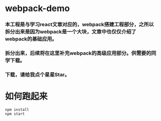 # webpack-demo
### 本工程是与学习react文章对应的，webpack搭建工程部分，之所以拆分出来是因为webpack是一个大块，文章中也仅仅介绍了webpack的基础应用。
### 拆分出来，后续将在这里补充webpack的高级应用部分。供需要的同学下载。
### 下载，请给我点个星星Star。

# 如何跑起来
  ```
  npm install
  npm start

  ```
